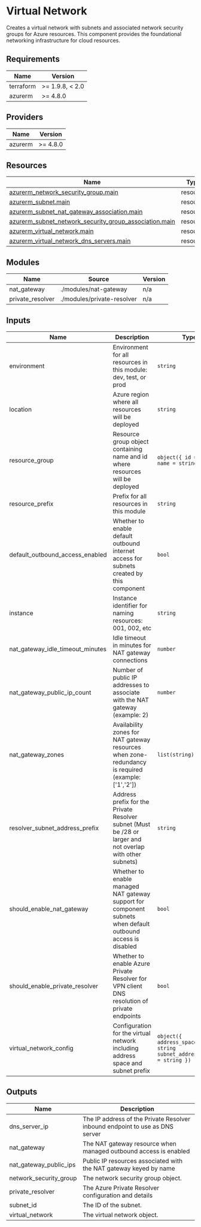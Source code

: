 <!-- BEGIN_TF_DOCS -->
<!-- markdown-table-prettify-ignore-start -->
# Virtual Network

Creates a virtual network with subnets and associated network security groups for Azure resources.
This component provides the foundational networking infrastructure for cloud resources.

## Requirements

| Name | Version |
|------|---------|
| terraform | >= 1.9.8, < 2.0 |
| azurerm | >= 4.8.0 |

## Providers

| Name | Version |
|------|---------|
| azurerm | >= 4.8.0 |

## Resources

| Name | Type |
|------|------|
| [azurerm_network_security_group.main](https://registry.terraform.io/providers/hashicorp/azurerm/latest/docs/resources/network_security_group) | resource |
| [azurerm_subnet.main](https://registry.terraform.io/providers/hashicorp/azurerm/latest/docs/resources/subnet) | resource |
| [azurerm_subnet_nat_gateway_association.main](https://registry.terraform.io/providers/hashicorp/azurerm/latest/docs/resources/subnet_nat_gateway_association) | resource |
| [azurerm_subnet_network_security_group_association.main](https://registry.terraform.io/providers/hashicorp/azurerm/latest/docs/resources/subnet_network_security_group_association) | resource |
| [azurerm_virtual_network.main](https://registry.terraform.io/providers/hashicorp/azurerm/latest/docs/resources/virtual_network) | resource |
| [azurerm_virtual_network_dns_servers.main](https://registry.terraform.io/providers/hashicorp/azurerm/latest/docs/resources/virtual_network_dns_servers) | resource |

## Modules

| Name | Source | Version |
|------|--------|---------|
| nat\_gateway | ./modules/nat-gateway | n/a |
| private\_resolver | ./modules/private-resolver | n/a |

## Inputs

| Name | Description | Type | Default | Required |
|------|-------------|------|---------|:--------:|
| environment | Environment for all resources in this module: dev, test, or prod | `string` | n/a | yes |
| location | Azure region where all resources will be deployed | `string` | n/a | yes |
| resource\_group | Resource group object containing name and id where resources will be deployed | ```object({ id = string name = string })``` | n/a | yes |
| resource\_prefix | Prefix for all resources in this module | `string` | n/a | yes |
| default\_outbound\_access\_enabled | Whether to enable default outbound internet access for subnets created by this component | `bool` | `false` | no |
| instance | Instance identifier for naming resources: 001, 002, etc | `string` | `"001"` | no |
| nat\_gateway\_idle\_timeout\_minutes | Idle timeout in minutes for NAT gateway connections | `number` | `4` | no |
| nat\_gateway\_public\_ip\_count | Number of public IP addresses to associate with the NAT gateway (example: 2) | `number` | `1` | no |
| nat\_gateway\_zones | Availability zones for NAT gateway resources when zone-redundancy is required (example: ['1','2']) | `list(string)` | `[]` | no |
| resolver\_subnet\_address\_prefix | Address prefix for the Private Resolver subnet (Must be /28 or larger and not overlap with other subnets) | `string` | `"10.0.9.0/28"` | no |
| should\_enable\_nat\_gateway | Whether to enable managed NAT gateway support for component subnets when default outbound access is disabled | `bool` | `true` | no |
| should\_enable\_private\_resolver | Whether to enable Azure Private Resolver for VPN client DNS resolution of private endpoints | `bool` | `false` | no |
| virtual\_network\_config | Configuration for the virtual network including address space and subnet prefix | ```object({ address_space = string subnet_address_prefix = string })``` | ```{ "address_space": "10.0.0.0/16", "subnet_address_prefix": "10.0.1.0/24" }``` | no |

## Outputs

| Name | Description |
|------|-------------|
| dns\_server\_ip | The IP address of the Private Resolver inbound endpoint to use as DNS server |
| nat\_gateway | The NAT gateway resource when managed outbound access is enabled |
| nat\_gateway\_public\_ips | Public IP resources associated with the NAT gateway keyed by name |
| network\_security\_group | The network security group object. |
| private\_resolver | The Azure Private Resolver configuration and details |
| subnet\_id | The ID of the subnet. |
| virtual\_network | The virtual network object. |
<!-- markdown-table-prettify-ignore-end -->
<!-- END_TF_DOCS -->
